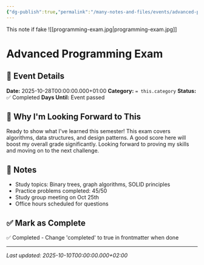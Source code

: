 ```yaml
---
{"dg-publish":true,"permalink":"/many-notes-and-files/events/advanced-programming-exam/","tags":["event","education"],"noteIcon":"","created":"2025-10-04T21:55:29.870+02:00","updated":"2025-10-05T20:14:24.826+02:00"}
---
```


This note if fake
![[programming-exam.jpg\|programming-exam.jpg]]

# Advanced Programming Exam

## 📅 Event Details

**Date:** 2025-10-28T00:00:00.000+01:00 **Category:** `= this.category` **Status:** ✅ Completed **Days Until:** Event passed

## 🎯 Why I'm Looking Forward to This

Ready to show what I've learned this semester! This exam covers algorithms, data structures, and design patterns. A good score here will boost my overall grade significantly. Looking forward to proving my skills and moving on to the next challenge.

## 📝 Notes

- Study topics: Binary trees, graph algorithms, SOLID principles
- Practice problems completed: 45/50
- Study group meeting on Oct 25th
- Office hours scheduled for questions

## ✅ Mark as Complete

✅ Completed - Change 'completed' to true in frontmatter when done

---

_Last updated: 2025-10-10T00:00:00.000+02:00_